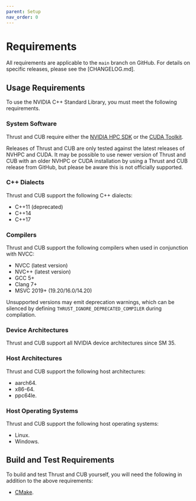 ```yaml
---
parent: Setup
nav_order: 0
---
```


# Requirements

All requirements are applicable to the `main` branch on GitHub.
For details on specific releases, please see the [CHANGELOG.md].

## Usage Requirements

To use the NVIDIA C++ Standard Library, you must meet the following
  requirements.

### System Software

Thrust and CUB require either the [NVIDIA HPC SDK] or the [CUDA Toolkit].

Releases of Thrust and CUB are only tested against the latest releases of NVHPC
  and CUDA.
It may be possible to use newer version of Thrust and CUB with an older NVHPC or
  CUDA installation by using a Thrust and CUB release from GitHub, but please
  be aware this is not officially supported.

### C++ Dialects

Thrust and CUB support the following C++ dialects:

- C++11 (deprecated)
- C++14
- C++17

### Compilers

Thrust and CUB support the following compilers when used in conjunction with
  NVCC:

- NVCC (latest version)
- NVC++ (latest version)
- GCC 5+
- Clang 7+
- MSVC 2019+ (19.20/16.0/14.20)

Unsupported versions may emit deprecation warnings, which can be
  silenced by defining `THRUST_IGNORE_DEPRECATED_COMPILER` during compilation.

### Device Architectures

Thrust and CUB support all NVIDIA device architectures since SM 35.

### Host Architectures

Thrust and CUB support the following host architectures:

- aarch64.
- x86-64.
- ppc64le.

### Host Operating Systems

Thrust and CUB support the following host operating systems:

- Linux.
- Windows.

## Build and Test Requirements

To build and test Thrust and CUB yourself, you will need the following in
  addition to the above requirements:

- [CMake].



[changelog]: ./releases/changelog.md

[NVIDIA HPC SDK]: https://developer.nvidia.com/hpc-sdk
[CUDA Toolkit]: https://developer.nvidia.com/cuda-toolkit

[CMake]: https://cmake.org

